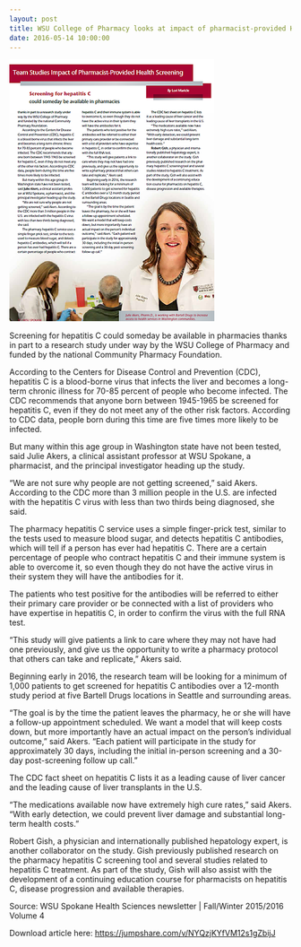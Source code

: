 ```yaml
---
layout: post
title: WSU College of Pharmacy looks at impact of pharmacist-provided HCV screening
date: 2016-05-14 10:00:00
---
```


![](/assets/images/wsu-college-of-pharmacy-looks-at-impact-of-pharmacist-provided-hcv-screening.png)

Screening for hepatitis C could someday be available in pharmacies thanks in part to a research study under way by the WSU College of Pharmacy and funded by the national Community Pharmacy Foundation.

According to the Centers for Disease Control and Prevention (CDC), hepatitis C is a blood-borne virus that infects the liver and becomes a long-term chronic illness for 70-85 percent of people who become infected. The CDC recommends that anyone born between 1945-1965 be screened for hepatitis C, even if they do not meet any of the other risk factors. According to CDC data, people born during this time are five times more likely to be infected. 

But many within this age group in Washington state have not been tested, said Julie Akers, a clinical assistant professor at WSU Spokane, a pharmacist, and the principal investigator heading up the study.

“We are not sure why people are not getting screened,” said Akers. According to the CDC more than 3 million people in the U.S. are infected with the hepatitis C virus with less than two thirds being diagnosed, she said.

The pharmacy hepatitis C service uses a simple finger-prick test, similar to the tests used to measure blood sugar, and detects hepatitis C antibodies, which will tell if a person has ever had hepatitis C. There are a certain percentage of people who contract hepatitis C and their immune system is able to overcome it, so even though they do not have the active virus in their system they will have the antibodies for it.

The patients who test positive for the antibodies will be referred to either their primary care provider or be connected with a list of providers who have expertise in hepatitis C, in order to confirm the virus with the full RNA test.

“This study will give patients a link to care where they may not have had one previously, and give us the opportunity to write a pharmacy protocol that others can take and replicate,” Akers said.

Beginning early in 2016, the research team will be looking for a minimum of 1,000 patients to get screened for hepatitis C antibodies over a 12-month study period at five Bartell Drugs locations in Seattle and surrounding areas.

“The goal is by the time the patient leaves the pharmacy, he or she will have a follow-up appointment scheduled. We want a model that will keep costs down, but more importantly have an actual impact on the person’s individual outcome,” said Akers. “Each patient will participate in the study for approximately 30 days, including the initial in-person screening and a 30-day post-screening follow up call.”

The CDC fact sheet on hepatitis C lists it as a leading cause of liver cancer and the leading cause of liver transplants in the U.S. 

“The medications available now have extremely high cure rates,” said Akers. “With early detection, we could prevent liver damage and substantial long-term health costs.”

Robert Gish, a physician and internationally published hepatology expert, is another collaborator on the study. Gish previously published research on the pharmacy hepatitis C screening tool and several studies related to hepatitis C treatment. As part of the study, Gish will also assist with the development of a continuing education course for pharmacists on hepatitis C, disease progression and available therapies.

Source: WSU Spokane Health Sciences newsletter | Fall/Winter 2015/2016 Volume 4

Download article here: <https://jumpshare.com/v/NYQzjKYfVM12s1gZbijJ>